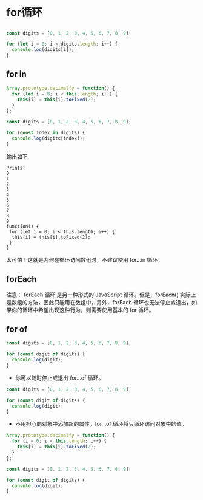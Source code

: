 # for循环

## 

```js
const digits = [0, 1, 2, 3, 4, 5, 6, 7, 8, 9];

for (let i = 0; i < digits.length; i++) {
  console.log(digits[i]);
}
```

## for in 


```js
Array.prototype.decimalfy = function() {
  for (let i = 0; i < this.length; i++) {
    this[i] = this[i].toFixed(2);
  }
};

const digits = [0, 1, 2, 3, 4, 5, 6, 7, 8, 9];

for (const index in digits) {
  console.log(digits[index]);
}

```

输出如下

```shell
Prints:
0
1
2
3
4
5
6
7
8
9
function() {
 for (let i = 0; i < this.length; i++) {
  this[i] = this[i].toFixed(2);
 }
}

```

太可怕！这就是为何在循环访问数组时，不建议使用 for...in 循环。


## forEach

注意： forEach 循环 是另一种形式的 JavaScript 循环。但是，forEach() 实际上是数组的方法，因此只能用在数组中。另外，forEach 循环也无法停止或退出，如果你的循环中希望出现这种行为，则需要使用基本的 for 循环。


## for of 


```js
const digits = [0, 1, 2, 3, 4, 5, 6, 7, 8, 9];

for (const digit of digits) {
  console.log(digit);
}
```

- 你可以随时停止或退出 for...of 循环。


```js
const digits = [0, 1, 2, 3, 4, 5, 6, 7, 8, 9];

for (const digit of digits) {
  console.log(digit);
}
```

- 不用担心向对象中添加新的属性。for...of 循环将只循环访问对象中的值。

```js
Array.prototype.decimalfy = function() {
  for (i = 0; i < this.length; i++) {
    this[i] = this[i].toFixed(2);
  }
};

const digits = [0, 1, 2, 3, 4, 5, 6, 7, 8, 9];

for (const digit of digits) {
  console.log(digit);
}
```